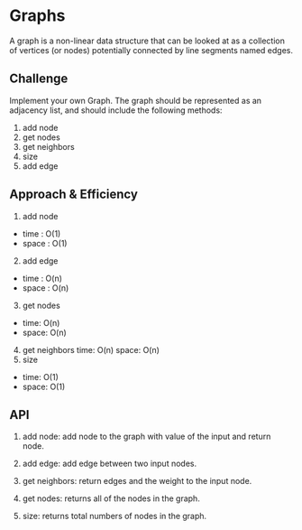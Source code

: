 # Graphs
<!-- Short summary or background information -->
A graph is a non-linear data structure that can be looked at as a collection of vertices (or nodes) potentially connected by line segments named edges.

## Challenge
<!-- Description of the challenge -->
Implement your own Graph. The graph should be represented as an adjacency list, and should include the following methods:
1. add node
2. get nodes
3. get neighbors
4. size
5.  add edge 

## Approach & Efficiency
<!-- What approach did you take? Why? What is the Big O space/time for this approach? -->
1. add node 
* time : O(1)
* space : O(1)
2. add edge 
* time : O(n)
* space : O(n)
3. get nodes
* time: O(n)
* space: O(n)
4. get neighbors
time: O(n)
space: O(n)
5. size
* time: O(1)
* space: O(1)

## API
<!-- Description of each method publicly available in your Graph -->
1. add node: add node to the graph with value of the input and return node.

2. add edge: add edge between  two input nodes.

3. get neighbors: return  edges and the weight to the input node.

4. get nodes: returns all of the nodes in the graph.

5. size: returns  total numbers of nodes in the graph.